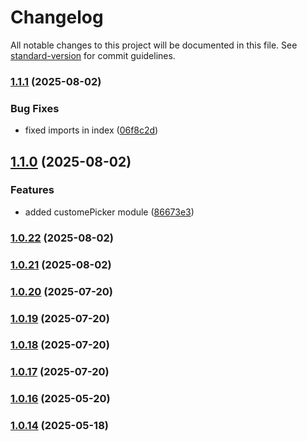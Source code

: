 # Changelog

All notable changes to this project will be documented in this file. See [standard-version](https://github.com/conventional-changelog/standard-version) for commit guidelines.

### [1.1.1](https://github.com/moamfar/react-time-date-picker/compare/v1.1.0...v1.1.1) (2025-08-02)


### Bug Fixes

* fixed imports in index ([06f8c2d](https://github.com/moamfar/react-time-date-picker/commit/06f8c2ddf6c0b16b2fdb83caf38341411304eb31))

## [1.1.0](https://github.com/moamfar/react-time-date-picker/compare/v1.0.22...v1.1.0) (2025-08-02)


### Features

* added customePicker module ([86673e3](https://github.com/moamfar/react-time-date-picker/commit/86673e36d7a9d58d57517dd47e79f534333dab42))

### [1.0.22](https://github.com/moamfar/react-time-date-picker/compare/v1.0.21...v1.0.22) (2025-08-02)

### [1.0.21](https://github.com/moamfar/react-time-date-picker/compare/v1.0.20...v1.0.21) (2025-08-02)

### [1.0.20](https://github.com/moamfar/react-time-date-picker/compare/v1.0.19...v1.0.20) (2025-07-20)

### [1.0.19](https://github.com/moamfar/react-time-date-picker/compare/v1.0.18...v1.0.19) (2025-07-20)

### [1.0.18](https://github.com/moamfar/react-time-date-picker/compare/v1.0.17...v1.0.18) (2025-07-20)

### [1.0.17](https://github.com/moamfar/react-time-date-picker/compare/v1.0.16...v1.0.17) (2025-07-20)

### [1.0.16](https://github.com/moamfar/react-time-date-picker/compare/v1.0.15...v1.0.16) (2025-05-20)

### [1.0.14](https://github.com/moamfar/react-time-date-picker/compare/v1.0.12...v1.0.14) (2025-05-18)
